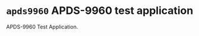 `apds9960` APDS-9960 test application
=====================================

APDS-9960 Test Application.

